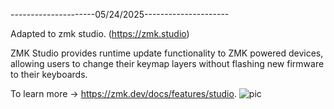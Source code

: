 ---------------------05/24/2025---------------------

Adapted to zmk studio. (https://zmk.studio)

ZMK Studio provides runtime update functionality to ZMK powered devices, allowing users to change their keymap layers without flashing new firmware to their keyboards.

To learn more → https://zmk.dev/docs/features/studio.
![pic](https://github.com/user-attachments/assets/053bbf5e-214d-4f61-b463-ce577f34ff47)
